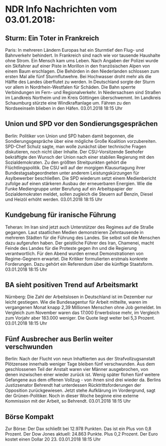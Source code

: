 # NDR Info Nachrichten vom 03.01.2018:


## Sturm: Ein Toter in Frankreich
Paris: In mehreren Ländern Europas hat ein Sturmtief den Flug- und Bahnverkehr behindert. In Frankreich sind nach wie vor tausende Haushalte ohne Strom. Ein Mensch kam ums Leben. Nach Angaben der Polizei wurde ein Skifahrer auf einer Piste in Morillon in den französischen Alpen von einem Baum erschlagen. Die Behörden in den Niederlanden schlossen zum ersten Mal alle fünf Sturmflutwehre. Bei Hochwasser droht mehr als die Hälfte des Landes überflutet zu werden. In Deutschland sorgte der Sturm vor allem in Nordrhein-Westfalen für Schäden. Die Bahn sperrte Verbindungen im Fern- und Regionalverkehr. In Niedersachsen sind Straßen im Landkreis Northeim und im Kreis Göttingen überschwemmt. Im Landkreis Schaumburg stürzte eine Windkraftanlage um. Fähren zu den Nordseeinseln blieben in den Häfen. 03.01.2018 18:15 Uhr 

## Union und SPD vor den Sondierungsgesprächen
Berlin: Politiker von Union und SPD haben damit begonnen, die Sondierungsgespräche über eine mögliche Große Koalition vorzubereiten. SPD-Chef Schulz sagte, man wolle zunächst über technische Fragen diskutieren, noch nicht über Inhalte. Der CSU-Vorsitzende Seehofer bekräftigte den Wunsch der Union nach einer stabilen Regierung mit den Sozialdemokraten. Zu den größten Streitpunkten gehört die Flüchtlingspolitik. Die CSU will auf der morgigen Klausurtagung ihrer Bundestagsabgeordneten   unter anderem Leistungskürzungen für Asylbewerber beschließen. Die SPD wiederum setzt einem Medienbericht zufolge auf einen stärkeren Ausbau der erneuerbaren Energien. Wie die Funke Mediengruppe unter Berufung auf ein Arbeitspapier der Sozialdemokraten meldet, sollen zugleich die Steuern auf Benzin, Diesel und Heizöl erhöht werden. 03.01.2018 18:15 Uhr 

## Kundgebung für iranische Führung
Teheran: Im Iran sind jetzt auch Unterstützer des Regimes auf die Straße gegangen. Laut staatlichen Medien demonstrieren Zehntausende in mehreren Städten für die Führung des Landes. Sie selbst soll die Menschen dazu aufgerufen haben. Der geistliche Führer des Iran, Chamenei, macht Feinde des Landes für die Proteste gegen ihn und die Regierung verantwortlich. Für den Abend wurden erneut Demonstrationen von Regime-Gegnern erwartet. Die Kritiker formulierten erstmals konkrete Forderungen. Dazu gehört ein Referendum über die künftige Staatsform. 03.01.2018 18:15 Uhr 

## BA sieht positiven Trend auf Arbeitsmarkt
Nürnberg: Die Zahl der Arbeitslosen in Deutschland ist im Dezember nur leicht gestiegen. Wie die Bundesagentur für Arbeit mitteilte, waren im vergangenen Monat knapp 2,39 Millionen Menschen ohne Job gemeldet. Im Vergleich zum November waren das 17.000 Erwerbslose mehr, im Vergleich zum Vorjahr aber 183.000 weniger. Die Quote liegt weiter bei 5,3 Prozent. 03.01.2018 18:15 Uhr 

## Fünf Ausbrecher aus Berlin weiter verschwunden
Berlin: Nach der Flucht von neun Inhaftierten aus der Strafvollzugsanstalt Plötzensee innerhalb weniger Tage bleiben fünf verschwunden. Aus dem geschlossenen Teil der Anstalt waren vier Männer ausgebrochen, von denen inzwischen einer wieder zurück ist. Wenig später flohen fünf weitere Gefangene aus dem offenen Vollzug - von ihnen sind drei wieder da. Berlins Justizsenator Behrendt hat unterdessen Rücktrittsforderungen der Opposition zurückgewiesen. Jetzt stehe Aufklärung im Vordergrund, sagt der Grünen-Politiker. Noch in dieser Woche beginne eine externe Kommission mit der Arbeit, so Behrendt. 03.01.2018 18:15 Uhr 

## Börse Kompakt
Zur Börse: Der Dax schließt bei 12.978 Punkten. Das ist ein Plus von 0,8 Prozent. Der Dow Jones aktuell: 24.863 Punkte. Plus 0,2 Prozent. Der Euro kostet einen Dollar 20 23. 03.01.2018 18:15 Uhr 
